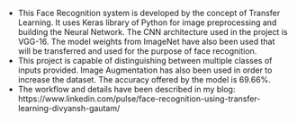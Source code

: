 <ul>
<li> This Face Recognition system is developed by the concept of Transfer Learning. It uses Keras library of Python for image preprocessing and building the Neural Network. The CNN architecture used in the project is VGG-16. The model weights from ImageNet have also been used that will be transferred and used for the purpose of face recognition. </li>
<li> This project is capable of distinguishing between multiple classes of inputs provided. Image Augmentation has also been used in order to increase the dataset. The accuracy offered by the model is 69.66%. </li>
<li> The workflow and details have been described in my blog:
https://www.linkedin.com/pulse/face-recognition-using-transfer-learning-divyansh-gautam/ </li>
</ul>
